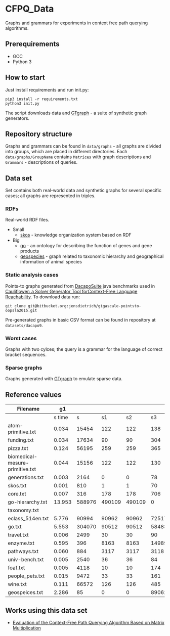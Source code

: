 # CFPQ_Data

Graphs and grammars for experiments in context free path querying algorithms.

## Prerequirements
* GCC
* Python 3

## How to start

Just install requirements and run init.py: 

```
pip3 install -r requirements.txt
python3 init.py
```

The script downloads data and [GTgraph](http://www.cse.psu.edu/~kxm85/software/GTgraph/) - a suite of synthetic graph generators.

## Repository structure

Graphs and grammars can be found in  ```data/graphs``` - all graphs are divided into groups, which are placed in different directories. Each ```data/graphs/GroupName``` contains ```Matrices``` with graph descriptions and ```Grammars``` - descriptions of queries. 

## Data set

Set contains both real-world data and synthetic graphs for several specific cases; all graphs are represented in triples.

### RDFs

Real-world RDF files.
- Small
  - [skos](http://www.w3.org/2004/02/skos/core.html) - knowledge organization system based on RDF
- Big
  - [go](http://purl.obolibrary.org/obo/go.owl) - an ontology for describing the function of genes and gene products 
  - [geospecies](http://lod.geospecies.org/geospecies.rdf.gz) - graph related to taxonomic hierarchy and geographical information of animal species

### Static analysis cases

Points-to graphs generated from [DacapoSuite](https://github.com/dacapobench/dacapobench) java benchmarks used in [Cauliflower:  a Solver Generator Tool forContext-Free Language Reachability](https://easychair.org/publications/open/bnVq).
To download data run:
```
git clone git@bitbucket.org:jensdietrich/gigascale-pointsto-oopsla2015.git
```
Pre-generated graphs in basic CSV format can be found in repository at ```datasets/dacapo9```.

### Worst cases

Graphs with two cylces; the query is a grammar for the language of correct bracket sequences.

### Sparse graphs 

Graphs generated with [GTgraph](http://www.cse.psu.edu/~kxm85/software/GTgraph/) to emulate sparse data.

## Reference values

|Filename                       |g1    |      |      |      |      |      |      |      |geo.cnf|         |                            |
|-------------------------------|------|------|------|------|------|------|------|------|-------|---------|----------------------------|
|                               |s time|s     |s1    |s2    |s3    |s4    |s5    |s6    |s time |s        |s1                          |
|atom-primitive.txt             |0.034 |15454 |122   |122   |138   |138   |15128 |0     |       |         |                            |
|funding.txt                    |0.034 |17634 |90    |90    |304   |304   |6555  |2375  |       |         |                            |
|pizza.txt                      |0.124 |56195 |259   |259   |365   |365   |23044 |720   |       |         |                            |
|biomedical-mesure-primitive.txt|0.044 |15156 |122   |122   |130   |130   |15006 |0     |       |         |                            |
|generations.txt                |0.003 |2164  |0     |0     |78    |78    |0     |259   |       |         |                            |
|skos.txt                       |0.001 |810   |1     |1     |70    |70    |5     |0     |       |         |                            |
|core.txt                       |0.007 |316   |178   |178   |706   |1412  |82    |239   |       |         |                            |
|go-hierarchy.txt               |13.953|588976|490109|490109|0     |0     |324016|0     |       |         |                            |
|taxonomy.txt                   |      |      |      |      |      |      |      |      |       |         |                            |
|eclass_514en.txt               |5.776 |90994 |90962 |90962 |72517 |72517 |35505 |30330 |       |         |                            |
|go.txt                         |5.553 |304070|90512 |90512 |58483 |58483 |278610|39642 |       |         |                            |
|travel.txt                     |0.006 |2499  |30    |30    |90    |90    |1110  |630   |       |         |                            |
|enzyme.txt                     |0.595 |396   |8163  |8163  |14989 |14989 |393   |393   |       |         |                            |
|pathways.txt                   |0.060 |884   |3117  |3117  |3118  |3118  |882   |882   |       |         |                            |
|univ-bench.txt                 |0.005 |2540  |36    |36    |84    |84    |1478  |0     |       |         |                            |
|foaf.txt                       |0.005 |4118  |10    |10    |174   |174   |120   |195   |       |         |                            |
|people_pets.txt                |0.015 |9472  |33    |33    |161   |161   |2486  |1881  |       |         |                            |
|wine.txt                       |0.111 |66572 |126   |126   |485   |485   |8172  |16261 |       |         |                            |
|geospeices.txt                 |2.286 |85    |0     |0     |89062 |89062 |0     |0     |265.654|226669749|21361542                    |

## Works using this data set

- [Evaluation of the Context-Free Path Querying Algorithm Based on Matrix Multiplication](https://dl.acm.org/citation.cfm?id=3328503)
